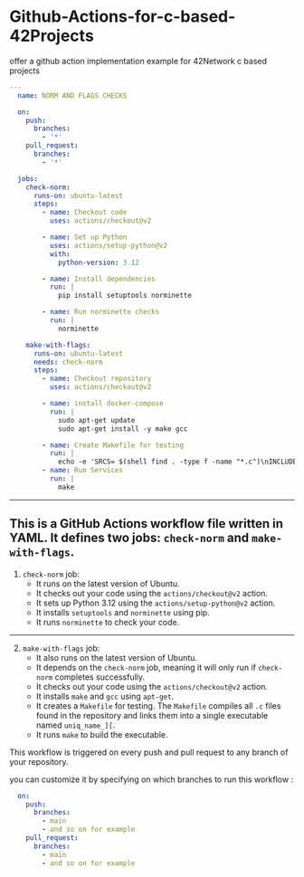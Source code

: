 # Github-Actions-for-c-based-42Projects
offer a github action implementation example for 42Network c based projects

```yml
---
  name: NORM AND FLAGS CHECKS

  on:
    push:
      branches:
        - '*'
    pull_request:
      branches:
        - '*'

  jobs:
    check-norm:
      runs-on: ubuntu-latest
      steps:
        - name: Checkout code
          uses: actions/checkout@v2

        - name: Set up Python
          uses: actions/setup-python@v2
          with:
            python-version: 3.12

        - name: Install dependencies
          run: |
            pip install setuptools norminette

        - name: Run norminette checks
          run: |
            norminette

    make-with-flags:
      runs-on: ubuntu-latest
      needs: check-norm
      steps:
        - name: Checkout repository
          uses: actions/checkout@v2

        - name: install docker-compose
          run: |
            sudo apt-get update
            sudo apt-get install -y make gcc

        - name: Create Makefile for testing
          run: |
            echo -e 'SRCS= $(shell find . -type f -name "*.c")\nINCLUDES= $(shell find . -type f -name "*.h")\nOBJS= $(SRCS:.c=.o)\nCC= cc\nCFLAGS= -Wall -Wextra -Werror\nNAME= uniq_name_][\nall: $(NAME)\n$(NAME): $(OBJS)\n\t$(CC) $(OBJS) -o $(NAME)\n%.o: %.c $(INCLUDES)\n\t$(CC) $(CFLAGS)  -c $< -o $@' > Makefile
        - name: Run Services
          run: |
            make
```
---
This is a GitHub Actions workflow file written in YAML. It defines two jobs: `check-norm` and `make-with-flags`.
---
1. `check-norm` job:
   - It runs on the latest version of Ubuntu.
   - It checks out your code using the `actions/checkout@v2` action.
   - It sets up Python 3.12 using the `actions/setup-python@v2` action.
   - It installs `setuptools` and `norminette` using pip.
   - It runs `norminette` to check your code.


---
2. `make-with-flags` job:
   - It also runs on the latest version of Ubuntu.
   - It depends on the `check-norm` job, meaning it will only run if `check-norm` completes successfully.
   - It checks out your code using the `actions/checkout@v2` action.
   - It installs `make` and `gcc` using `apt-get`.
   - It creates a `Makefile` for testing. The `Makefile` compiles all `.c` files found in the repository and links them into a single executable named `uniq_name_][`.
   - It runs `make` to build the executable.

This workflow is triggered on every push and pull request to any branch of your repository.

you can customize it by specifying on which branches to run this workflow :

```yaml
  on:
    push:
      branches:
        - main
        - and so on for example
    pull_request:
      branches:
        - main
        - and so on for example

```